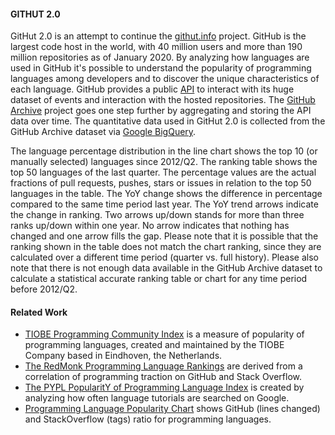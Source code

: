 #### GITHUT 2.0
GitHut 2.0 is an attempt to continue the [githut.info](http://githut.info) project. GitHub is the largest code host in the world, with 40 million users and more than 190 million repositories as of January 2020. By analyzing how languages are used in GitHub it's possible to understand the popularity of programming languages among developers and to discover the unique characteristics of each language. GitHub provides a public [API](//developer.github.com/v3/) to interact with its huge dataset of events and interaction with the hosted repositories. The [GitHub Archive](//githubarchive.org/) project goes one step further by aggregating and storing the API data over time. The quantitative data used in GitHut 2.0 is collected from the GitHub Archive dataset via [Google BigQuery](//developers.google.com/bigquery/).

The language percentage distribution in the line chart shows the top 10 (or manually selected) languages since 2012/Q2. The ranking table shows the top 50 languages of the last quarter. The percentage values are the actual fractions of pull requests, pushes, stars or issues in relation to the top 50 languages in the table. The YoY change shows the difference in percentage compared to the same time period last year. The YoY trend arrows indicate the change in ranking. Two arrows up/down stands for more than three ranks up/down within one year. No arrow indicates that nothing has changed and one arrow fills the gap. Please note that it is possible that the ranking shown in the table does not match the chart ranking, since they are calculated over a different time period (quarter vs. full history). Please also note that there is not enough data available in the GitHub Archive dataset to calculate a statistical accurate ranking table or chart for any time period before 2012/Q2.


#### Related Work
* [TIOBE Programming Community Index](//tiobe.com/tiobe-index/) is a measure of popularity of programming languages, created and maintained by the TIOBE Company based in Eindhoven, the Netherlands.
* [The RedMonk Programming Language Rankings](//redmonk.com/sogrady/2016/07/20/language-rankings-6-16/) are derived from a correlation of programming traction on GitHub and Stack Overflow.
* [The PYPL PopularitY of Programming Language Index](//pypl.github.io/PYPL.html) is created by analyzing how often language tutorials are searched on Google.
* [Programming Language Popularity Chart](//langpop.corger.nl) shows GitHub (lines changed) and StackOverflow (tags) ratio for programming languages.
